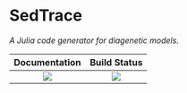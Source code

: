 # SedTrace
*A Julia code generator for diagenetic models.*

| **Documentation**                            | **Build Status**                                                                                |
|:----------------------------------------:|:-----------------------:|
| [![][docs-stable-img]][docs-stable-url]  | [![][GHA-img]][GHA-url] |

[docs-stable-img]: https://img.shields.io/badge/docs-stable-blue.svg
[docs-stable-url]: https://jianghuidu.github.io/SedTrace.jl/dev
[GHA-img]: https://github.com/JianghuiDu/SedTrace.jl/workflows/CI/badge.svg
[GHA-url]: https://github.com/JianghuiDu/SedTrace.jl/actions
